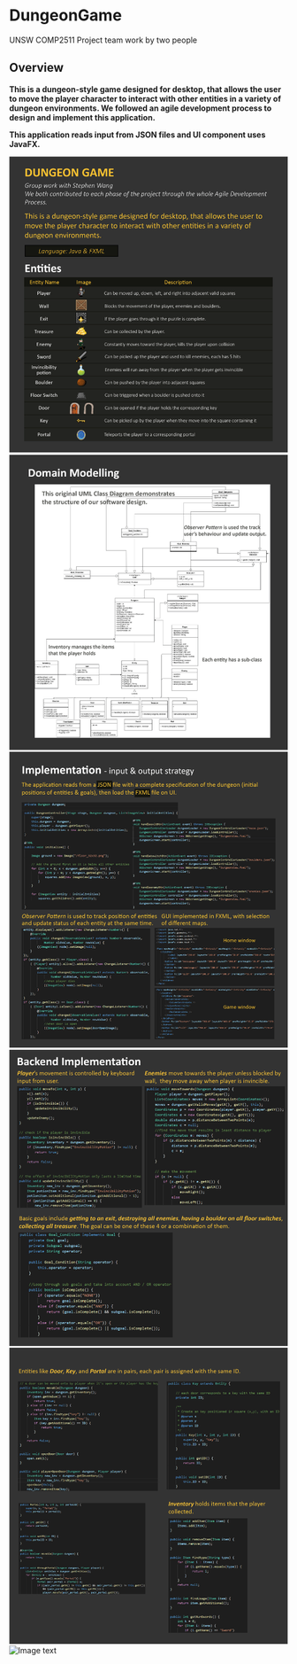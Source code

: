 # DungeonGame

UNSW COMP2511 Project
team work by two people  
  
## Overview
**This is a dungeon-style game designed for desktop, that allows the user to move the player character to interact with other entities in a variety of dungeon environments. We followed an agile development process to design and implement this application.**  
  
**This application reads input from JSON files and UI component uses JavaFX.**  
  
  
![Image text](https://github.com/RebeccaSY/DungeonGame/blob/main/Demo/dungeon-01.png)  
![Image text](https://github.com/RebeccaSY/DungeonGame/blob/main/Demo/dungeon-02.png)  
![Image text](https://github.com/RebeccaSY/DungeonGame/blob/main/Demo/dungeon-03.png)  
![Image text](https://github.com/RebeccaSY/DungeonGame/blob/main/Demo/dungeon-04.png)  
![Image text](https://github.com/RebeccaSY/DungeonGame/blob/main/Demo/dungeon-05.png)  
![Image text](https://github.com/RebeccaSY/DungeonGame/blob/main/Demo/dungeon-06.png)  
  
